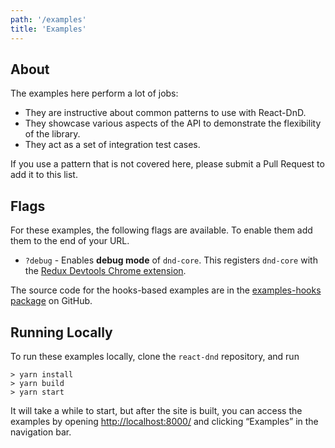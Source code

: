 ```yaml
---
path: '/examples'
title: 'Examples'
---
```


## About

The examples here perform a lot of jobs:

- They are instructive about common patterns to use with React-DnD.
- They showcase various aspects of the API to demonstrate the flexibility of the library.
- They act as a set of integration test cases.

If you use a pattern that is not covered here, please submit a Pull Request to add it to this list.

## Flags

For these examples, the following flags are available. To enable them add them to the end of your URL.

- `?debug` - Enables **debug mode** of `dnd-core`. This registers `dnd-core` with the [Redux Devtools Chrome extension](https://github.com/zalmoxisus/redux-devtools-extension).

The source code for the hooks-based examples are in the [examples-hooks package](https://github.com/react-dnd/react-dnd/tree/master/packages/examples-hooks/src) on GitHub.

## Running Locally

To run these examples locally, clone the `react-dnd` repository, and run

```
> yarn install
> yarn build
> yarn start
```

It will take a while to start, but after the site is built, you can access the examples by opening [http://localhost:8000/](http://localhost:8000/) and clicking “Examples” in the navigation bar.
